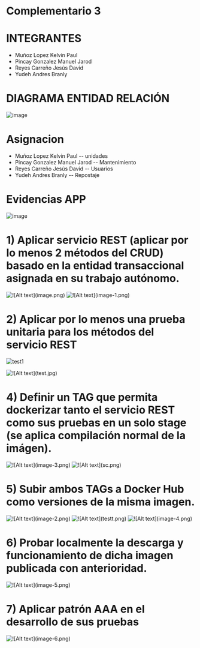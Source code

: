 # Complementario 3


# INTEGRANTES
* Muñoz Lopez Kelvin Paul
* Pincay Gonzalez Manuel Jarod
* Reyes Carreño Jesús David 
* Yudeh Andres Branly  

# DIAGRAMA ENTIDAD RELACIÓN
![image](https://github.com/AndresYudeh/ActividadDiagnostica/assets/103917223/805eed22-df02-43bd-bf4b-97b528a8823f)

# Asignacion
* Muñoz Lopez Kelvin Paul  -- unidades
* Pincay Gonzalez Manuel Jarod -- Mantenimiento
* Reyes Carreño Jesús David -- Usuarios
* Yudeh Andres Branly -- Repostaje

# Evidencias APP
![image](https://github.com/Manuel-Pincay/9noISP-MP/assets/103917223/04005dcf-d3f3-4967-9d06-953b6c8a95f8)


# 1) Aplicar servicio REST (aplicar por lo menos 2 métodos del CRUD) basado en la entidad transaccional asignada en su trabajo autónomo.
![!\[Alt text\](image.png)](Evidencia/image.png)
![!\[Alt text\](image-1.png)](Evidencia/image-1.png)

# 2) Aplicar por lo menos una prueba unitaria para los métodos del servicio REST

![test1](https://github.com/Manuel-Pincay/9noISP-MP/assets/103917223/c76391f4-bc5c-49ca-be5e-36d0323ef767)

![!\[Alt text\](test.jpg)](Evidencia/test.jpg)

# 4) Definir un TAG que permita dockerizar tanto el servicio REST como sus pruebas en un solo stage (se aplica compilación normal de la imágen).
![!\[Alt text\](image-3.png)](Evidencia/image-3.png)
![!\[Alt text\](sc.png)](Evidencia/sc.png)

# 5) Subir ambos TAGs a Docker Hub como versiones de la misma imagen.

![!\[Alt text\](image-2.png)](Evidencia/image-2.png)
![!\[Alt text\](testt.png)](Evidencia/testt.png)
![!\[Alt text\](image-4.png)](Evidencia/image-4.png)

# 6)  Probar localmente la descarga y funcionamiento de dicha imagen publicada con anterioridad.
![!\[Alt text\](image-5.png)](Evidencia/image-5.png)

# 7) Aplicar patrón AAA en el desarrollo de sus pruebas
![!\[Alt text\](image-6.png)](Evidencia/image-6.png)

